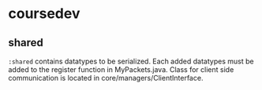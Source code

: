 # coursedev 

## shared 

`:shared` contains datatypes to be serialized. Each added datatypes must be added to the register function in MyPackets.java. Class for client side communication is located in core/managers/ClientInterface.
